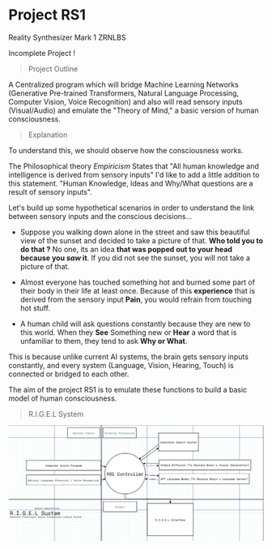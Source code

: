 # Project RS1
Reality Synthesizer Mark 1
ZRNLBS

Incomplete Project !

> Project Outline

A Centralized program which will bridge Machine Learning Networks (Generative Pre-trained Transformers, Natural Language Processing, Computer Vision, Voice Recognition) and also will read sensory inputs (Visual/Audio) and emulate the "Theory of Mind," a basic version of human consciousness.

> Explanation

To understand this, we should observe how the consciousness works.

The Philosophical theory *Empiricism* States that
"All human knowledge and intelligence is derived from sensory inputs"
I'd like to add a little addition to this statement.
"Human Knowledge, Ideas and Why/What questions are a result of sensory inputs".

Let's build up some hypothetical scenarios in order to understand the link between sensory inputs and the conscious decisions...

- Suppose you walking down alone in the street and saw this beautiful view of the sunset and decided to take a picture of that.  **Who told you  to do that ?** No one, its an idea **that was popped out to your head because you *saw* it**. If you did not see the sunset, you will not take a picture of that.

- Almost everyone has touched something hot and burned some part of their body in their life at least once. Because of this **experience** that is derived from the sensory input **Pain**, you would refrain from touching hot stuff.

- A human child will ask questions constantly because they are new to this world. When they **See** Something new or **Hear** a word that is unfamiliar to them, they tend to ask **Why or What**.

This is because unlike current AI systems, the brain gets sensory inputs constantly, and every system (Language, Vision, Hearing, Touch) is connected or bridged to each other.

The aim of the project RS1 is to emulate these functions to build a basic model of human consciousness.

> R.I.G.E.L System

![Rigel Architecture](RigelArchitecture.png)
